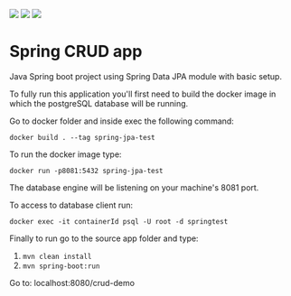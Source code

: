 ![](https://img.shields.io/badge/Spring%20boot-2.2.7-green)
![](https://img.shields.io/badge/Junit-5-green)
![](https://img.shields.io/badge/PostgreSQL-9.6-green)


# Spring CRUD app
Java Spring boot project using Spring Data JPA module with basic setup.


To fully run this application you'll first need to build the docker image in which the postgreSQL database will be running.

Go to docker folder and inside exec the following command:

```docker build . --tag spring-jpa-test```

To run the docker image type:

```docker run -p8081:5432 spring-jpa-test```

The database engine will be listening on your machine's 8081 port.

To access to database client run:

```docker exec -it containerId psql -U root -d springtest```


Finally to run go to the source app folder and type:

1) ```mvn clean install```
2) ```mvn spring-boot:run```

Go to: localhost:8080/crud-demo

